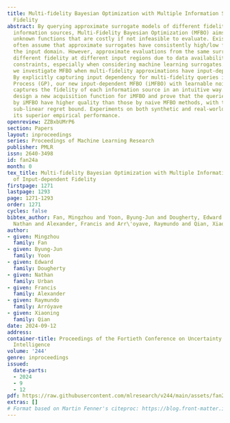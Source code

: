 ```yaml
---
title: Multi-fidelity Bayesian Optimization with Multiple Information Sources of Input-dependent
  Fidelity
abstract: By querying approximate surrogate models of different fidelity as available
  information sources, Multi-Fidelity Bayesian Optimization (MFBO) aims at optimizing
  unknown functions that are costly if not infeasible to evaluate. Existing MFBO methods
  often assume that approximate surrogates have consistently high/low fidelity across
  the input domain. However, approximate evaluations from the same surrogate can have
  different fidelity at different input regions due to data availability and model
  constraints, especially when considering machine learning surrogates. In this work,
  we investigate MFBO when multi-fidelity approximations have input-dependent fidelity.
  By explicitly capturing input dependency for multi-fidelity queries in Gaussian
  Process (GP), our new input-dependent MFBO (iMFBO) with learnable noise models better
  captures the fidelity of each information source in an intuitive way. We further
  design a new acquisition function for iMFBO and prove that the queries selected
  by iMFBO have higher quality than those by naive MFBO methods, with the derived
  sub-linear regret bound. Experiments on both synthetic and real-world data demonstrate
  its superior empirical performance.
openreview: ZZBxbUMrP6
section: Papers
layout: inproceedings
series: Proceedings of Machine Learning Research
publisher: PMLR
issn: 2640-3498
id: fan24a
month: 0
tex_title: Multi-fidelity Bayesian Optimization with Multiple Information Sources
  of Input-dependent Fidelity
firstpage: 1271
lastpage: 1293
page: 1271-1293
order: 1271
cycles: false
bibtex_author: Fan, Mingzhou and Yoon, Byung-Jun and Dougherty, Edward and Urban,
  Nathan and Alexander, Francis and Arr\'oyave, Raymundo and Qian, Xiaoning
author:
- given: Mingzhou
  family: Fan
- given: Byung-Jun
  family: Yoon
- given: Edward
  family: Dougherty
- given: Nathan
  family: Urban
- given: Francis
  family: Alexander
- given: Raymundo
  family: Arróyave
- given: Xiaoning
  family: Qian
date: 2024-09-12
address:
container-title: Proceedings of the Fortieth Conference on Uncertainty in Artificial
  Intelligence
volume: '244'
genre: inproceedings
issued:
  date-parts:
  - 2024
  - 9
  - 12
pdf: https://raw.githubusercontent.com/mlresearch/v244/main/assets/fan24a/fan24a.pdf
extras: []
# Format based on Martin Fenner's citeproc: https://blog.front-matter.io/posts/citeproc-yaml-for-bibliographies/
---
```


